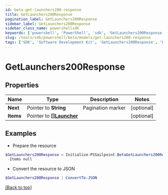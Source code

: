 ```yaml
---
id: beta-get-launchers200-response
title: GetLaunchers200Response
pagination_label: GetLaunchers200Response
sidebar_label: GetLaunchers200Response
sidebar_class_name: powershellsdk
keywords: ['powershell', 'PowerShell', 'sdk', 'GetLaunchers200Response', 'BetaGetLaunchers200Response'] 
slug: /tools/sdk/powershell/beta/models/get-launchers200-response
tags: ['SDK', 'Software Development Kit', 'GetLaunchers200Response', 'BetaGetLaunchers200Response']
---
```



# GetLaunchers200Response

## Properties

Name | Type | Description | Notes
------------ | ------------- | ------------- | -------------
**Next** |  Pointer to **String** | Pagination marker | [optional] 
**Items** |  Pointer to [**[]Launcher**](launcher) |  | [optional] 

## Examples

- Prepare the resource
```powershell
$GetLaunchers200Response = Initialize-PSSailpoint.BetaGetLaunchers200Response  -Next null `
 -Items null
```

- Convert the resource to JSON
```powershell
$GetLaunchers200Response | ConvertTo-JSON
```


[[Back to top]](#) 

